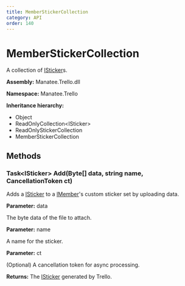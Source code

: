 ```yaml
---
title: MemberStickerCollection
category: API
order: 140
---
```


# MemberStickerCollection

A collection of [ISticker](ISticker#isticker)s.

**Assembly:** Manatee.Trello.dll

**Namespace:** Manatee.Trello

**Inheritance hierarchy:**

- Object
- ReadOnlyCollection&lt;ISticker&gt;
- ReadOnlyStickerCollection
- MemberStickerCollection

## Methods

### Task&lt;ISticker&gt; Add(Byte[] data, string name, CancellationToken ct)

Adds a [ISticker](ISticker#isticker) to a [IMember](IMember#imember)&#39;s custom sticker set by uploading data.

**Parameter:** data

The byte data of the file to attach.

**Parameter:** name

A name for the sticker.

**Parameter:** ct

(Optional) A cancellation token for async processing.

**Returns:** The [ISticker](ISticker#isticker) generated by Trello.

